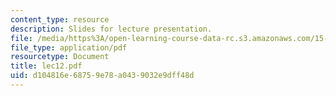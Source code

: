 ```yaml
---
content_type: resource
description: Slides for lecture presentation.
file: /media/https%3A/open-learning-course-data-rc.s3.amazonaws.com/15-511-financial-accounting-summer-2004/d104816e68759e78a0439032e9dff48d_lec12.pdf
file_type: application/pdf
resourcetype: Document
title: lec12.pdf
uid: d104816e-6875-9e78-a043-9032e9dff48d
---
```

